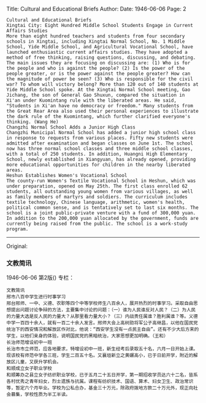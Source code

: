 Title: Cultural and Educational Briefs
Author: 
Date: 1946-06-06
Page: 2

	Cultural and Educational Briefs
	Xingtai City: Eight Hundred Middle School Students Engage in Current Affairs Studies
	More than eight hundred teachers and students from four secondary schools in Xingtai, including Xingtai Normal School, No. 1 Middle School, Yide Middle School, and Agricultural Vocational School, have launched enthusiastic current affairs studies. They have adopted a method of free thinking, raising questions, discussing, and debating. The main issues they are focusing on discussing are: (1) Who is for the people and who is against the people? (2) Is the power of the people greater, or is the power against the people greater? How can the magnitude of power be seen? (3) Who is responsible for the civil war? To whom will victory belong? More than 120 out of 140 students at Yide Middle School spoke. At the Xingtai Normal School meeting, Gao Jichang, the son of General Gao Shuxun, compared the situation in Xi'an under Kuomintang rule with the liberated areas. He said, "Students in Xi'an have no democracy or freedom." Many students from the Great Rear Area also used their personal experiences to illustrate the dark rule of the Kuomintang, which further clarified everyone's thinking. (Wang He)
	Changzhi Normal School Adds a Junior High Class
	Changzhi Municipal Normal School has added a junior high school class in response to requests from various places. Fifty new students were admitted after examination and began classes on June 1st. The school now has three normal school classes and three middle school classes, with a total of 250 students. In addition, Huangni High Elementary School, newly established in Xiangyuan, has already opened, providing more educational opportunities for children in the nearby liberated areas.
	Heshun Establishes Women's Vocational School
	The county-run Women's Textile Vocational School in Heshun, which was under preparation, opened on May 25th. The first class enrolled 62 students, all outstanding young women from various villages, as well as family members of martyrs and soldiers. The curriculum includes textile technology, Chinese language, arithmetic, women's health, political common sense, and is tentatively set to last six months. The school is a joint public-private venture with a fund of 300,000 yuan. In addition to the 200,000 yuan allocated by the government, funds are currently being raised from the public. The school is a work-study program.



<hr /> 

Original: 


### 文教简讯

1946-06-06
第2版()
专栏：

    文教简讯
    邢市八百中学生进行时事学习
    邢台邢师、一中、义德、农职等四个中等学校师生八百余人，展开热烈的时事学习。采取自由思想提出问题讨论争辩的方法，主要集中讨论的问题：（一）谁为人民谁反对人民？（二）为人民的力量大选是反人民的力量大？从那里看力量大小？（三）内战责任属谁？胜利属谁？等。义德中学一百四十余人，就有一百二十余人发言。邢师大会上高树勋将军公子高继昌，以他在国民党统治下的西安情况和解放区作对比，他说：“西安学生没有一点民主自由”。还有不少大后方来的学生，以他们亲身的体验，说明国民党的黑暗统治，大家思想更加明确。（王和）
    长治师范增设初中一班
    长治市市立师范，应各地要求，特增设初中一班，新生经考后录取五十名，六月一日开始上课。现该校有师范中学各三班，学生二百五十名。又襄垣新立之黄碾高小，已于日前开学，附近的解放区儿童，又获升学机会。
    和顺成立女子职业学校
    和顺筹办之县立女子纺织职业学校，已于五月二十五日开学，第一期招收学员达六十二名，皆系各村优秀之青年妇女，烈士遗族与抗属。课程有纺织技术、国语、算术、妇女卫生、政治常识等，暂定六个月毕业。学校为公私合办，基金三十万元，除政府拨地方款二十万元外，现正向社会募集，学校性质为半工半读。
